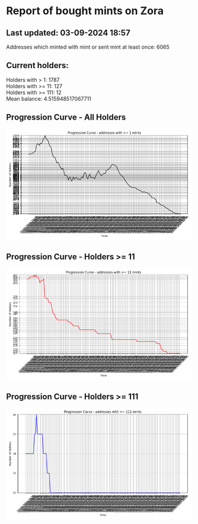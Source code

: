 # Report of bought mints on Zora
## Last updated: 03-09-2024 18:57
Addresses which minted with mint or sent mint at least once: 6065

## Current holders:
Holders with > 1: 1787  
Holders with >= 11: 127  
Holders with >= 111: 12  
Mean balance: 4.515948517067711  

## Progression Curve - All Holders
![addresses with >= 1 mint](progression_curve_all.png)
## Progression Curve - Holders >= 11
![addresses with >= 11 mints](progression_curve_gt_11.png)
## Progression Curve - Holders >= 111
![addresses with >= 111 mints](progression_curve_gt_111.png)
